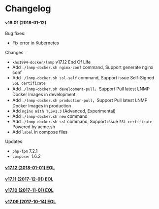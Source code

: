 Changelog
==============

#### v18.01 (2018-01-12)

Bug fixes:
* Fix error in Kubernetes

Changes:
* `khs1994-docker/lnmp` v17.12 End Of Life
* Add `./lnmp-docker.sh nginx-conf` command, Support generate nginx conf
* Add `./lnmp-docker.sh ssl-self` command, Support issue Self-Signed `SSL certificate`
* Add `./lnmp-docker.sh development-pull`，Support Pull latest LNMP Docker Images in development
* Add `./lnmp-docker.sh production-pull`，Support Pull latest LNMP Docker Images in production
* Add `nginx With TLSv1.3` (Advanced, Experimental)
* Add `./lnmp-docker.sh new` command
* Add `./lnmp-docker.sh ssl` command, Support issue `SSL certificate` Powered by acme.sh
* Add `label` in compose files

Updates:
* `php-fpm` 7.2.1
* `composer` 1.6.2

#### [v17.12 (2018-01-01) EOL](https://github.com/khs1994-docker/lnmp/releases/tag/v17.12)

#### [v17.11 (2017-12-01) EOL](https://github.com/khs1994-docker/lnmp/releases/tag/v17.11)

#### [v17.10 (2017-11-01) EOL](https://github.com/khs1994-docker/lnmp/releases/tag/v17.10)

#### [v17.09 (2017-10-14) EOL](https://github.com/khs1994-docker/lnmp/releases/tag/v17.09)
